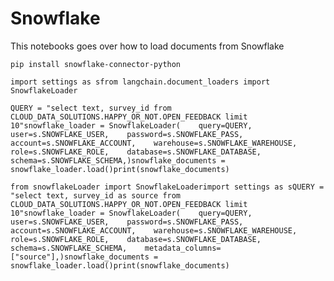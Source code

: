 Snowflake
=========

This notebooks goes over how to load documents from Snowflake

    pip install snowflake-connector-python

    import settings as sfrom langchain.document_loaders import SnowflakeLoader

    QUERY = "select text, survey_id from CLOUD_DATA_SOLUTIONS.HAPPY_OR_NOT.OPEN_FEEDBACK limit 10"snowflake_loader = SnowflakeLoader(    query=QUERY,    user=s.SNOWFLAKE_USER,    password=s.SNOWFLAKE_PASS,    account=s.SNOWFLAKE_ACCOUNT,    warehouse=s.SNOWFLAKE_WAREHOUSE,    role=s.SNOWFLAKE_ROLE,    database=s.SNOWFLAKE_DATABASE,    schema=s.SNOWFLAKE_SCHEMA,)snowflake_documents = snowflake_loader.load()print(snowflake_documents)

    from snowflakeLoader import SnowflakeLoaderimport settings as sQUERY = "select text, survey_id as source from CLOUD_DATA_SOLUTIONS.HAPPY_OR_NOT.OPEN_FEEDBACK limit 10"snowflake_loader = SnowflakeLoader(    query=QUERY,    user=s.SNOWFLAKE_USER,    password=s.SNOWFLAKE_PASS,    account=s.SNOWFLAKE_ACCOUNT,    warehouse=s.SNOWFLAKE_WAREHOUSE,    role=s.SNOWFLAKE_ROLE,    database=s.SNOWFLAKE_DATABASE,    schema=s.SNOWFLAKE_SCHEMA,    metadata_columns=["source"],)snowflake_documents = snowflake_loader.load()print(snowflake_documents)